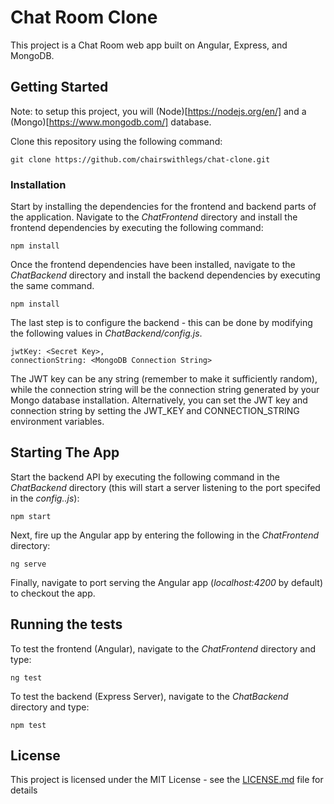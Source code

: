 # Chat Room Clone

This project is a Chat Room web app built on Angular, Express, and MongoDB. 


## Getting Started

Note: to setup this project, you will (Node)[https://nodejs.org/en/] and a (Mongo)[https://www.mongodb.com/] database.

Clone this repository using the following command:

    git clone https://github.com/chairswithlegs/chat-clone.git


### Installation

Start by installing the dependencies for the frontend and backend parts of the application. Navigate to the *ChatFrontend* directory and install the frontend dependencies by executing the following command:

    npm install

Once the frontend dependencies have been installed, navigate to the *ChatBackend* directory and install the backend dependencies by executing the same command.

    npm install

The last step is to configure the backend - this can be done by modifying the following values in *ChatBackend/config.js*. 

    jwtKey: <Secret Key>,
    connectionString: <MongoDB Connection String>

The JWT key can be any string (remember to make it sufficiently random), while the connection string will be the connection string generated by your Mongo database installation. Alternatively, you can set the JWT key and connection string by setting the JWT_KEY and CONNECTION_STRING environment variables.


## Starting The App

Start the backend API by executing the following command in the *ChatBackend* directory (this will start a server listening to the port specifed in the *config..js*):

	npm start

Next, fire up the Angular app by entering the following in the *ChatFrontend* directory:

    ng serve

Finally, navigate to port serving the Angular app (*localhost:4200* by default) to checkout the app.


## Running the tests

To test the frontend (Angular), navigate to the *ChatFrontend* directory and type:

    ng test

To test the backend (Express Server), navigate to the *ChatBackend* directory and type:

	npm test


## License

This project is licensed under the MIT License - see the [LICENSE.md](LICENSE.md) file for details
